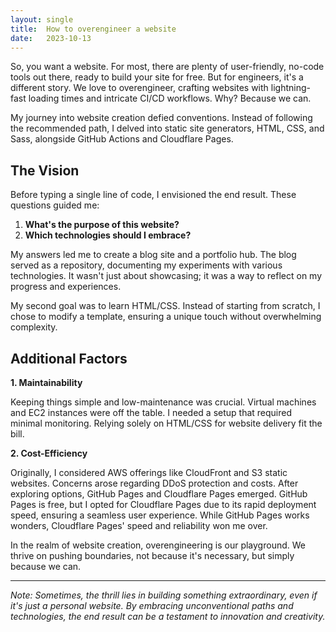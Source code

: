 ```yaml
---
layout: single
title:  How to overengineer a website
date:   2023-10-13 
---
```


So, you want a website. For most, there are plenty of user-friendly, no-code tools out there, ready to build your site for free. But for engineers, it's a different story. We love to overengineer, crafting websites with lightning-fast loading times and intricate CI/CD workflows. Why? Because we can.

My journey into website creation defied conventions. Instead of following the recommended path, I delved into static site generators, HTML, CSS, and Sass, alongside GitHub Actions and Cloudflare Pages.

## **The Vision**

Before typing a single line of code, I envisioned the end result. These questions guided me:

1. **What's the purpose of this website?**
2. **Which technologies should I embrace?**

My answers led me to create a blog site and a portfolio hub. The blog served as a repository, documenting my experiments with various technologies. It wasn't just about showcasing; it was a way to reflect on my progress and experiences.

My second goal was to learn HTML/CSS. Instead of starting from scratch, I chose to modify a template, ensuring a unique touch without overwhelming complexity.

## **Additional Factors**

**1. Maintainability**

Keeping things simple and low-maintenance was crucial. Virtual machines and EC2 instances were off the table. I needed a setup that required minimal monitoring. Relying solely on HTML/CSS for website delivery fit the bill.

**2. Cost-Efficiency**

Originally, I considered AWS offerings like CloudFront and S3 static websites. Concerns arose regarding DDoS protection and costs. After exploring options, GitHub Pages and Cloudflare Pages emerged. GitHub Pages is free, but I opted for Cloudflare Pages due to its rapid deployment speed, ensuring a seamless user experience. While GitHub Pages works wonders, Cloudflare Pages' speed and reliability won me over.

In the realm of website creation, overengineering is our playground. We thrive on pushing boundaries, not because it's necessary, but simply because we can.

---

*Note: Sometimes, the thrill lies in building something extraordinary, even if it's just a personal website. By embracing unconventional paths and technologies, the end result can be a testament to innovation and creativity.*